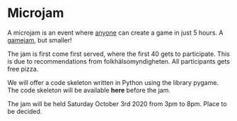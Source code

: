 # Microjam

A microjam is an event where <u>anyone</u> can create a game in just 5 hours. A [gamejam](https://en.wikipedia.org/wiki/Game_jam), but smaller!

The jam is first come first served, where the first 40 gets to participate. This is due to recommendations from folkhälsomyndigheten. All participants gets free pizza.

We will offer a code skeleton written in Python using the library pygame. The code skeleton will be available **here** before the jam.

The jam will be held Saturday October 3rd 2020 from 3pm to 8pm. Place to be decided.
